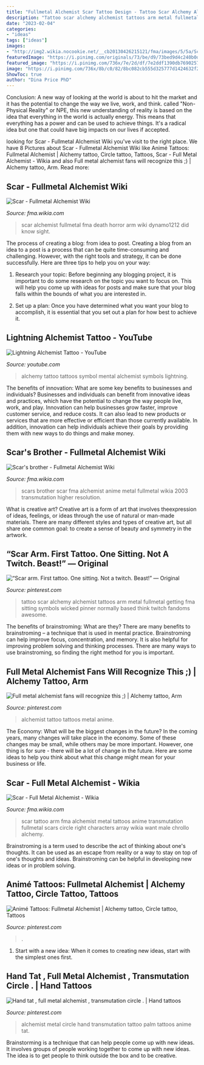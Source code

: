 ```yaml
---
title: "Fullmetal Alchemist Scar Tattoo Design - Tattoo Scar Alchemy Alchemist Tattoos Arm Metal Fullmetal Getting Fma Sitting Symbols Wicked Pinner Normally Based Think Twitch Fandoms Awesome"
description: "Tattoo scar alchemy alchemist tattoos arm metal fullmetal getting fma sitting symbols wicked pinner normally based think twitch fandoms awesome"
date: "2023-02-04"
categories:
- "ideas"
tags: ["ideas"]
images:
- "http://img2.wikia.nocookie.net/__cb20130426215121/fma/images/5/5a/Scars-brother.jpg"
featuredImage: "https://i.pinimg.com/originals/73/be/d9/73bed9d4c240b0d0756e49fb12137ea6.jpg"
featured_image: "https://i.pinimg.com/736x/7e/2d/df/7e2ddf1390db7690257441bb85c19405--full-metal-alchemist-sacred-geometry.jpg"
image: "https://i.pinimg.com/736x/8b/c0/82/8bc082cb555d325777d1424632f20c23--alchemy-tattoo-scar-tattoo.jpg"
ShowToc: true
author: "Dina Price PhD"
---
```



Conclusion:
A new way of looking at the world is about to hit the market and it has the potential to change the way we live, work, and think. called "Non-Physical Reality" or NPE, this new understanding of reality is based on the idea that everything in the world is actually energy. This means that everything has a power and can be used to achieve things. It's a radical idea but one that could have big impacts on our lives if accepted.

	

		
looking for Scar - Fullmetal Alchemist Wiki you've visit to the right place. We have 8 Pictures about Scar - Fullmetal Alchemist Wiki like Animé Tattoos: Fullmetal Alchemist | Alchemy tattoo, Circle tattoo, Tattoos, Scar - Full Metal Alchemist - Wikia and also Full metal alchemist fans will recognize this ;) | Alchemy tattoo, Arm. Read more:
		
    
## Scar - Fullmetal Alchemist Wiki

<img loading=lazy src="http://img4.wikia.nocookie.net/__cb20130701204354/fma/images/4/41/Horror.png" onerror="this.onerror=null;this.src='https://tse4.mm.bing.net/th?id=OIP.MD0SUG5o6OmAXOo_6uf5zwHaEo&amp;pid=15.1';" alt="Scar - Fullmetal Alchemist Wiki">

_Source: fma.wikia.com_

>scar alchemist fullmetal fma death horror arm wiki dynamo1212 did know sight. 

	

The process of creating a blog: from idea to post.
Creating a blog from an idea to a post is a process that can be quite time-consuming and challenging. However, with the right tools and strategy, it can be done successfully. Here are three tips to help you on your way: 
1. Research your topic: Before beginning any blogging project, it is important to do some research on the topic you want to focus on. This will help you come up with ideas for posts and make sure that your blog falls within the bounds of what you are interested in. 

2. Set up a plan: Once you have determined what you want your blog to accomplish, it is essential that you set out a plan for how best to achieve it.

    
## Lightning Alchemist Tattoo - YouTube

<img loading=lazy src="https://i.ytimg.com/vi/BRtP5VfXGsE/maxresdefault.jpg" onerror="this.onerror=null;this.src='https://tse1.mm.bing.net/th?id=OIP.gw3m4Gh9usjFVDLkDDu4kwHaEK&amp;pid=15.1';" alt="Lightning Alchemist Tattoo - YouTube">

_Source: youtube.com_

>alchemy tattoo tattoos symbol mental alchemist symbols lightning. 

	

The benefits of innovation: What are some key benefits to businesses and individuals?
Businesses and individuals can benefit from innovative ideas and practices, which have the potential to change the way people live, work, and play. Innovation can help businesses grow faster, improve customer service, and reduce costs. It can also lead to new products or services that are more effective or efficient than those currently available. In addition, innovation can help individuals achieve their goals by providing them with new ways to do things and make money.

    
## Scar&#039;s Brother - Fullmetal Alchemist Wiki

<img loading=lazy src="http://img2.wikia.nocookie.net/__cb20130426215121/fma/images/5/5a/Scars-brother.jpg" onerror="this.onerror=null;this.src='https://tse3.mm.bing.net/th?id=OIP.u2qwiU71Ox66iVRBJgpeHQHaFj&amp;pid=15.1';" alt="Scar&#039;s brother - Fullmetal Alchemist Wiki">

_Source: fma.wikia.com_

>scars brother scar fma alchemist anime metal fullmetal wikia 2003 transmutation higher resolution. 

	

What is creative art?
Creative art is a form of art that involves theexpression of ideas, feelings, or ideas through the use of natural or man-made materials. There are many different styles and types of creative art, but all share one common goal: to create a sense of beauty and symmetry in the artwork.

    
## “Scar Arm. First Tattoo. One Sitting. Not A Twitch. Beast!” — Original

<img loading=lazy src="https://i.pinimg.com/736x/8b/c0/82/8bc082cb555d325777d1424632f20c23--alchemy-tattoo-scar-tattoo.jpg" onerror="this.onerror=null;this.src='https://tse4.mm.bing.net/th?id=OIP.55-NUMseCkecb9wwmeiH2QHaHa&amp;pid=15.1';" alt="“Scar arm. First tattoo. One sitting. Not a twitch. Beast!” — Original">

_Source: pinterest.com_

>tattoo scar alchemy alchemist tattoos arm metal fullmetal getting fma sitting symbols wicked pinner normally based think twitch fandoms awesome. 

	

The benefits of brainstroming: What are they?
There are many benefits to brainstroming – a technique that is used in mental practice. Brainstroming can help improve focus, concentration, and memory. It is also helpful for improving problem solving and thinking processes. There are many ways to use brainstroming, so finding the right method for you is important.

    
## Full Metal Alchemist Fans Will Recognize This ;) | Alchemy Tattoo, Arm

<img loading=lazy src="https://i.pinimg.com/736x/82/0b/68/820b68b2a8aca9a1b8140ebd3dbc4661.jpg" onerror="this.onerror=null;this.src='https://tse3.mm.bing.net/th?id=OIP.wg5kMlB3rZDT0RbyKSMGGAHaHa&amp;pid=15.1';" alt="Full metal alchemist fans will recognize this ;) | Alchemy tattoo, Arm">

_Source: pinterest.com_

>alchemist tattoo tattoos metal anime. 

	

The Economy: What will be the biggest changes in the future?
In the coming years, many changes will take place in the economy. Some of these changes may be small, while others may be more important. However, one thing is for sure - there will be a lot of change in the future. Here are some ideas to help you think about what this change might mean for your business or life.

    
## Scar - Full Metal Alchemist - Wikia

<img loading=lazy src="http://img2.wikia.nocookie.net/__cb20130424161533/fma/images/b/b4/Scar-arm.png" onerror="this.onerror=null;this.src='https://tse2.mm.bing.net/th?id=OIP.FM9lRlVE3TFFjsXge13IbwHaEo&amp;pid=15.1';" alt="Scar - Full Metal Alchemist - Wikia">

_Source: fma.wikia.com_

>scar tattoo arm fma alchemist metal tattoos anime transmutation fullmetal scars circle right characters array wikia want male chrollo alchemy. 

	

Brainstroming is a term used to describe the act of thinking about one's thoughts. It can be used as an escape from reality or a way to stay on top of one's thoughts and ideas. Brainstroming can be helpful in developing new ideas or in problem solving.

    
## Animé Tattoos: Fullmetal Alchemist | Alchemy Tattoo, Circle Tattoo, Tattoos

<img loading=lazy src="https://i.pinimg.com/originals/73/be/d9/73bed9d4c240b0d0756e49fb12137ea6.jpg" onerror="this.onerror=null;this.src='https://tse2.mm.bing.net/th?id=OIP.2LSXNUzRYZdNwLIowVHDhwHaNK&amp;pid=15.1';" alt="Animé Tattoos: Fullmetal Alchemist | Alchemy tattoo, Circle tattoo, Tattoos">

_Source: pinterest.com_

>. 

	

1. Start with a new idea: When it comes to creating new ideas, start with the simplest ones first.

    
## Hand Tat , Full Metal Alchemist , Transmutation Circle . | Hand Tattoos

<img loading=lazy src="https://i.pinimg.com/736x/7e/2d/df/7e2ddf1390db7690257441bb85c19405--full-metal-alchemist-sacred-geometry.jpg" onerror="this.onerror=null;this.src='https://tse4.mm.bing.net/th?id=OIP.QCJ7FNX7KYn4vX3AQTwQCwDYEg&amp;pid=15.1';" alt="Hand tat , full metal alchemist , transmutation circle . | Hand tattoos">

_Source: pinterest.com_

>alchemist metal circle hand transmutation tattoo palm tattoos anime tat. 

	

Brainstorming is a technique that can help people come up with new ideas. It involves groups of people working together to come up with new ideas. The idea is to get people to think outside the box and to be creative.

